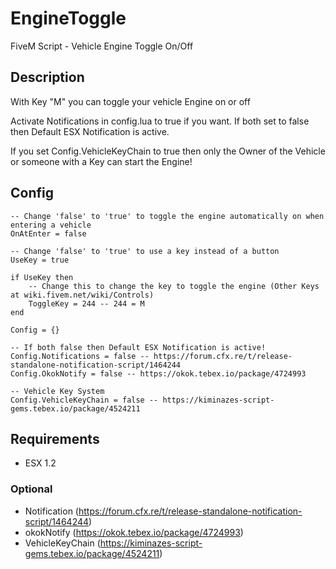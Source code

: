 # EngineToggle
 FiveM Script - Vehicle Engine Toggle On/Off

## Description
With Key "M" you can toggle your vehicle Engine on or off

Activate Notifications in config.lua to true if you want. If both set to false then Default ESX Notification is active. 

If you set Config.VehicleKeyChain to true then only the Owner of the Vehicle or someone with a Key can start the Engine!


## Config
```
-- Change 'false' to 'true' to toggle the engine automatically on when entering a vehicle
OnAtEnter = false

-- Change 'false' to 'true' to use a key instead of a button
UseKey = true

if UseKey then
	-- Change this to change the key to toggle the engine (Other Keys at wiki.fivem.net/wiki/Controls)
	ToggleKey = 244 -- 244 = M
end

Config = {}

-- If both false then Default ESX Notification is active!
Config.Notifications = false -- https://forum.cfx.re/t/release-standalone-notification-script/1464244
Config.OkokNotify = false -- https://okok.tebex.io/package/4724993

-- Vehicle Key System
Config.VehicleKeyChain = false -- https://kiminazes-script-gems.tebex.io/package/4524211
```

## Requirements
* ESX 1.2
### Optional
* Notification (https://forum.cfx.re/t/release-standalone-notification-script/1464244)
* okokNotify (https://okok.tebex.io/package/4724993)
* VehicleKeyChain (https://kiminazes-script-gems.tebex.io/package/4524211)
